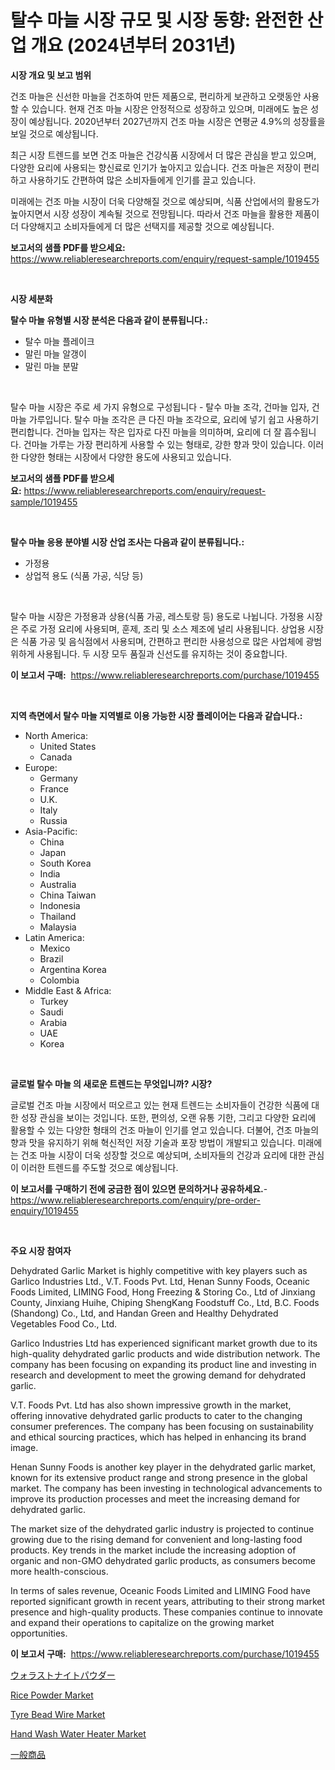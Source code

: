 <p><h1>탈수 마늘 시장 규모 및 시장 동향: 완전한 산업 개요 (2024년부터 2031년)</h1></p><p><strong>시장 개요 및 보고 범위</strong></p>
<p><p>건조 마늘은 신선한 마늘을 건조하여 만든 제품으로, 편리하게 보관하고 오랫동안 사용할 수 있습니다. 현재 건조 마늘 시장은 안정적으로 성장하고 있으며, 미래에도 높은 성장이 예상됩니다. 2020년부터 2027년까지 건조 마늘 시장은 연평균 4.9%의 성장률을 보일 것으로 예상됩니다. </p><p>최근 시장 트렌드를 보면 건조 마늘은 건강식품 시장에서 더 많은 관심을 받고 있으며, 다양한 요리에 사용되는 향신료로 인기가 높아지고 있습니다. 건조 마늘은 저장이 편리하고 사용하기도 간편하여 많은 소비자들에게 인기를 끌고 있습니다. </p><p>미래에는 건조 마늘 시장이 더욱 다양해질 것으로 예상되며, 식품 산업에서의 활용도가 높아지면서 시장 성장이 계속될 것으로 전망됩니다. 따라서 건조 마늘을 활용한 제품이 더 다양해지고 소비자들에게 더 많은 선택지를 제공할 것으로 예상됩니다.</p></p>
<p><strong>보고서의 샘플 PDF를 받으세요:</strong> <a href="https://www.reliableresearchreports.com/enquiry/request-sample/1019455">https://www.reliableresearchreports.com/enquiry/request-sample/1019455</a></p>
<p>&nbsp;</p>
<p><strong>시장 세분화</strong></p>
<p><strong>탈수 마늘 유형별 시장 분석은 다음과 같이 분류됩니다.:</strong></p>
<p><ul><li>탈수 마늘 플레이크</li><li>말린 마늘 알갱이</li><li>말린 마늘 분말</li></ul></p>
<p>&nbsp;</p>
<p><p>탈수 마늘 시장은 주로 세 가지 유형으로 구성됩니다 - 탈수 마늘 조각, 건마늘 입자, 건마늘 가루입니다. 탈수 마늘 조각은 큰 다진 마늘 조각으로, 요리에 넣기 쉽고 사용하기 편리합니다. 건마늘 입자는 작은 입자로 다진 마늘을 의미하며, 요리에 더 잘 흡수됩니다. 건마늘 가루는 가장 편리하게 사용할 수 있는 형태로, 강한 향과 맛이 있습니다. 이러한 다양한 형태는 시장에서 다양한 용도에 사용되고 있습니다.</p></p>
<p><strong>보고서의 샘플 PDF를 받으세요:</strong>&nbsp;<a href="https://www.reliableresearchreports.com/enquiry/request-sample/1019455">https://www.reliableresearchreports.com/enquiry/request-sample/1019455</a></p>
<p>&nbsp;</p>
<p><strong> 탈수 마늘 응용 분야별 시장 산업 조사는 다음과 같이 분류됩니다.:</strong></p>
<p><ul><li>가정용</li><li>상업적 용도 (식품 가공, 식당 등)</li></ul></p>
<p>&nbsp;</p>
<p><p>탈수 마늘 시장은 가정용과 상용(식품 가공, 레스토랑 등) 용도로 나뉩니다. 가정용 시장은 주로 가정 요리에 사용되며, 훈제, 조리 및 소스 제조에 널리 사용됩니다. 상업용 시장은 식품 가공 및 음식점에서 사용되며, 간편하고 편리한 사용성으로 많은 사업체에 광범위하게 사용됩니다. 두 시장 모두 품질과 신선도를 유지하는 것이 중요합니다.</p></p>
<p><strong>이 보고서 구매:</strong>&nbsp; <a href="https://www.reliableresearchreports.com/purchase/1019455">https://www.reliableresearchreports.com/purchase/1019455</a></p>
<p>&nbsp;</p>
<p><strong>지역 측면에서 탈수 마늘 지역별로 이용 가능한 시장 플레이어는 다음과 같습니다.:</strong></p>
<p><ul>
    <li>
        North America:
        <ul>
            <li>United States</li>
            <li>Canada</li>
        </ul>
    </li>
    <li>
        Europe:
        <ul>
            <li>Germany</li>
            <li>France</li>
            <li>U.K.</li>
            <li>Italy</li>
            <li>Russia</li>
        </ul>
    </li>
    <li>
        Asia-Pacific:
        <ul>
            <li>China</li>
            <li>Japan</li>
            <li>South Korea</li>
            <li>India</li>
            <li>Australia</li>
            <li>China Taiwan</li>
            <li>Indonesia</li>
            <li>Thailand</li>
            <li>Malaysia</li>
        </ul>
    </li>
    <li>
        Latin America:
        <ul>
            <li>Mexico</li>
            <li>Brazil</li>
            <li>Argentina Korea</li>
            <li>Colombia</li>
        </ul>
    </li>
    <li>
        Middle East & Africa:
        <ul>
            <li>Turkey</li>
            <li>Saudi</li>
            <li>Arabia</li>
            <li>UAE</li>
            <li>Korea</li>
        </ul>
    </li>
    </ul></p>
<p>&nbsp;</p>
<p><strong>글로벌 탈수 마늘 의 새로운 트렌드는 무엇입니까? 시장?</strong></p>
<p><p>글로벌 건조 마늘 시장에서 떠오르고 있는 현재 트렌드는 소비자들이 건강한 식품에 대한 성장 관심을 보이는 것입니다. 또한, 편의성, 오랜 유통 기한, 그리고 다양한 요리에 활용할 수 있는 다양한 형태의 건조 마늘이 인기를 얻고 있습니다. 더불어, 건조 마늘의 향과 맛을 유지하기 위해 혁신적인 저장 기술과 포장 방법이 개발되고 있습니다. 미래에는 건조 마늘 시장이 더욱 성장할 것으로 예상되며, 소비자들의 건강과 요리에 대한 관심이 이러한 트렌드를 주도할 것으로 예상됩니다.</p></p>
<p><strong>이 보고서를 구매하기 전에 궁금한 점이 있으면 문의하거나 공유하세요.</strong>- <a href="https://www.reliableresearchreports.com/enquiry/pre-order-enquiry/1019455">https://www.reliableresearchreports.com/enquiry/pre-order-enquiry/1019455</a></p>
<p>&nbsp;</p>
<p><strong>주요 시장 참여자</strong></p>
<p><p>Dehydrated Garlic Market is highly competitive with key players such as Garlico Industries Ltd., V.T. Foods Pvt. Ltd, Henan Sunny Foods, Oceanic Foods Limited, LIMING Food, Hong Freezing & Storing Co., Ltd of Jinxiang County, Jinxiang Huihe, Chiping ShengKang Foodstuff Co., Ltd, B.C. Foods (Shandong) Co., Ltd, and Handan Green and Healthy Dehydrated Vegetables Food Co., Ltd.</p><p>Garlico Industries Ltd has experienced significant market growth due to its high-quality dehydrated garlic products and wide distribution network. The company has been focusing on expanding its product line and investing in research and development to meet the growing demand for dehydrated garlic. </p><p>V.T. Foods Pvt. Ltd has also shown impressive growth in the market, offering innovative dehydrated garlic products to cater to the changing consumer preferences. The company has been focusing on sustainability and ethical sourcing practices, which has helped in enhancing its brand image.</p><p>Henan Sunny Foods is another key player in the dehydrated garlic market, known for its extensive product range and strong presence in the global market. The company has been investing in technological advancements to improve its production processes and meet the increasing demand for dehydrated garlic.</p><p>The market size of the dehydrated garlic industry is projected to continue growing due to the rising demand for convenient and long-lasting food products. Key trends in the market include the increasing adoption of organic and non-GMO dehydrated garlic products, as consumers become more health-conscious.</p><p>In terms of sales revenue, Oceanic Foods Limited and LIMING Food have reported significant growth in recent years, attributing to their strong market presence and high-quality products. These companies continue to innovate and expand their operations to capitalize on the growing market opportunities.</p></p>
<p><strong>이 보고서 구매:</strong>&nbsp;&nbsp;<a href="https://www.reliableresearchreports.com/purchase/1019455">https://www.reliableresearchreports.com/purchase/1019455</a></p>
<p><p><a href="https://github.com/adcxff01450218/Market-Research-Report-List-1/blob/main/2053531187808.md">ウォラストナイトパウダー</a></p><p><a href="https://issuu.com/reportprime-2/docs/rice-powder-market-size-2030.pptx">Rice Powder Market</a></p><p><a href="https://github.com/PeterParrish5/Market-Research-Report-List-3/blob/main/tyre-bead-wire-market.md">Tyre Bead Wire Market</a></p><p><a href="https://fuschia-pecorino-a6d.notion.site/Hand-Wash-Water-Heater-Market-Challenges-Opportunities-and-Growth-Drivers-and-Major-Market-Player-dcb58543d0534d368ce67c3e9b8132dd">Hand Wash Water Heater Market</a></p><p><a href="https://medium.com/@adellaprice2023/%E7%B7%8F%E5%90%88%E5%95%86%E5%93%81%E5%B8%82%E5%A0%B4-%E5%B8%82%E5%A0%B4%E3%82%B7%E3%82%A7%E3%82%A2-%E5%B8%82%E5%A0%B4%E5%8B%95%E5%90%91-%E3%81%8A%E3%82%88%E3%81%B3%E5%B0%86%E6%9D%A5%E3%81%AE%E6%88%90%E9%95%B7%E3%82%92%E6%8E%A2%E3%82%8B-a413575a2b2b">一般商品</a></p></p>
